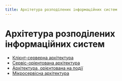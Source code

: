 ```yaml
---
title: Архітетура розподілених інформаційних систем
---
```


# Архітетура розподілених інформаційних систем

- [Клієнт-серверна архітектура](/arch/11.arch.html#%D0%BA%D0%BB%D1%96%D1%94%D0%BD%D1%82-%D1%81%D0%B5%D1%80%D0%B2%D0%B5%D1%80%D0%BD%D0%B0-%D0%B0%D1%80%D1%85%D1%96%D1%82%D0%B5%D0%BA%D1%82%D1%83%D1%80%D0%B0)
- [Сервіс-оріентована архітектура](/arch/11.arch.html#%D1%81%D0%B5%D1%80%D0%B2%D1%96%D1%81-%D0%BE%D1%80%D1%96%D0%B5%D0%BD%D1%82%D0%BE%D0%B2%D0%B0%D0%BD%D0%B0-%D0%B0%D1%80%D1%85%D1%96%D1%82%D0%B5%D0%BA%D1%82%D1%83%D1%80%D0%B0)
- [Архітектура, орієнтована на події](/arch/11.arch.html#%D0%B0%D1%80%D1%85%D1%96%D1%82%D0%B5%D0%BA%D1%82%D1%83%D1%80%D0%B0-%D0%BE%D1%80%D1%96%D1%94%D0%BD%D1%82%D0%BE%D0%B2%D0%B0%D0%BD%D0%B0-%D0%BD%D0%B0-%D0%BF%D0%BE%D0%B4%D1%96%D1%96)
- [Мікросервісна архітектура](/arch/11.arch.html#%D0%BC%D1%96%D0%BA%D1%80%D0%BE%D1%81%D0%B5%D1%80%D0%B2%D1%96%D1%81%D0%BD%D0%B0-%D0%B0%D1%80%D1%85%D1%96%D1%82%D0%B5%D0%BA%D1%82%D1%83%D1%80%D0%B0)
